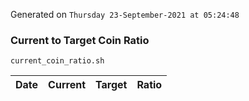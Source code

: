 Generated on `Thursday 23-September-2021 at 05:24:48`

### Current to Target Coin Ratio
`current_coin_ratio.sh`

Date|Current|Target|Ratio
---|---|---|---
